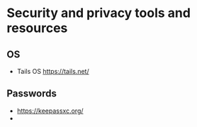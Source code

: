 # Security and privacy tools and resources

## OS
- Tails OS https://tails.net/



## Passwords
- https://keepassxc.org/
- 
